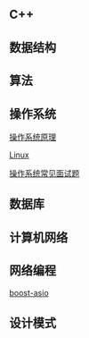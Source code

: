 C++
-----------------
数据结构
-----------------
算法
-----------------
操作系统
-----------------

[操作系统原理](https://github.com/zh921/Codes/blob/master/notes/操作系统.md)

[Linux]()

[操作系统常见面试题](https://github.com/zh921/Codes/blob/master/notes/操作系统常见面试题.md)

数据库
-----------------
计算机网络
-----------------
网络编程
-----------------

[boost-asio](https://github.com/zh921/Codes/blob/master/notes/boost-asio.md)

设计模式
-----------------

